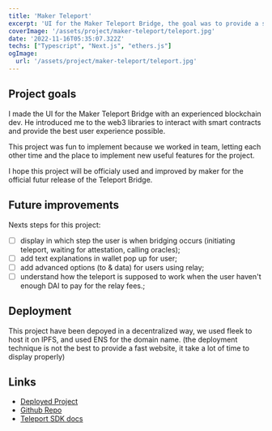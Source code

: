 ```yaml
---
title: 'Maker Teleport'
excerpt: 'UI for the Maker Teleport Bridge, the goal was to provide a smooth user experience to bridge assets from L2 to L1 smoothly using the TeleportSDK and smart contract.'
coverImage: '/assets/project/maker-teleport/teleport.jpg'
date: '2022-11-16T05:35:07.322Z'
techs: ["Typescript", "Next.js", "ethers.js"]
ogImage:
  url: '/assets/project/maker-teleport/teleport.jpg'
---
```


## Project goals

I made the UI for the Maker Teleport Bridge with an experienced blockchain dev. He introduced me to the web3 libraries to interact with smart contracts and provide the best user experience possible. 

This project was fun to implement because we worked in team, letting each other time and the place to implement new useful features for the project. 

I hope this project will be officialy used and improved by maker for the official futur release of the Teleport Bridge. 

## Future improvements 

Nexts steps for this project: 
   - [ ] display in which step the user is when bridging occurs (initiating teleport, waiting for attestation, calling oracles);
   - [ ] add text explanations in wallet pop up for user;
   - [ ] add advanced options (to & data) for users using relay;
   - [ ] understand how the teleport is supposed to work when the user haven't enough DAI to pay for the relay fees.;

## Deployment

This project have been depoyed in a decentralized way, we used fleek to host it on IPFS, and used ENS for the domain name. (the deployment technique is not the best to provide a fast website, it take a lot of time to display properly)

## Links

- [Deployed Project](http://teleportdai.eth.link)
- [Github Repo](https://github.com/davidbarbi3r/maker-teleport)
- [Teleport SDK docs](https://makergrowth.github.io/teleport-sdk-docs/)